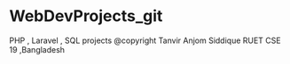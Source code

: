 # WebDevProjects_git
 PHP , Laravel , SQL projects
 @copyright Tanvir Anjom Siddique
 RUET CSE 19 ,Bangladesh
